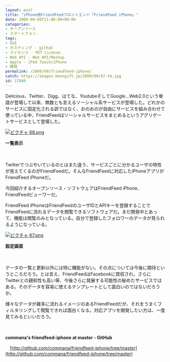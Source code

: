 ```yaml
---
layout: post
title: "iPhone用FriendFeedフロントエンド「FriendFeed iPhone」"
date: 2009-09-09T21:00:00+09:00
categories:
- オープンソース
- スマートフォン
tags: 
- GUI
- ホスティング - github
- ライセンス - MIT License
- Web API - Web API/Mashup
- Apple - iPod Touch/iPhone
- 開発
permalink: /2009/09/friendfeed-iphone/
catch: https://images.moongift.jp/2009/09/67-tm.jpg
id: 17840
---
```

Delicious、Twitter、Digg、はてな、YoutubeそしてGoogle…Web2.0という単語が登場して以来、無数とも言えるソーシャル系サービスが登場した。どれかのサービスに固定化される訳ではなく、おのおのが自由にサービスを組み合わせて使っている中、FriendFeedはソーシャルサービスをまとめるというアグリゲートサービスとして登場した。

  

[![ピクチャ 68.png](https://images.moongift.jp/2009/09/68-tm.jpg)](https://images.moongift.jp/2009/09/68.png)  
  
**一覧表示**

  

　

  

Twitterでつぶやいているのとはまた違う、サービスごとに分かるユーザの特性が見えてくるのがFriendFeedだ。そんなFriendFeedに対応したiPhoneアプリがFriendFeed iPhoneだ。

  

今回紹介するオープンソース・ソフトウェアはFriendFeed iPhone、FriendFeedビューワーだ。

  
  
<!--more-->

FriendFeed iPhoneはFriendFeedのユーザIDとAPIキーを登録することでFriendFeedに流れるデータを閲覧できるソフトウェアだ。まだ開発中とあって、機能は閲覧のみとなっている。自分で登録したフォロワーのデータが見られるようになっている。

  

[![ピクチャ 67.png](https://images.moongift.jp/2009/09/67-tm.jpg)](https://images.moongift.jp/2009/09/67.png)  
  
**設定画面**

  

　

  

データの一覧と更新以外には特に機能がない。その点については今後に期待というところだろう。とは言え、FriendFeedはFacebookに買収され、さらにTwitterとの親和性も高い等、今後さらに発展する可能性の秘めたサービスではある。そのデータを容易に使えるテンプレートとして面白いのではないだろうか。

  

様々なデータが雑多に流れるイメージのあるFriendFeedだが、それをうまくフィルタリングして閲覧できれば面白くなる。対応アプリを開発したい方は、一度見てみるといいだろう。

  

　

  

**commana's friendfeed-iphone at master - GitHub**  
  
　[http://github.com/commana/friendfeed-iphone/tree/master](http://github.com/commana/friendfeed-iphone/tree/master)

  
  
